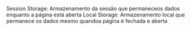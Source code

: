 Session Storage: Armazenamento da sessão que permaneceos dados enquanto a página está aberta
Local Storage: Armazenamento local que permanece os dados mesmo quandoa página é fechada e aberta
